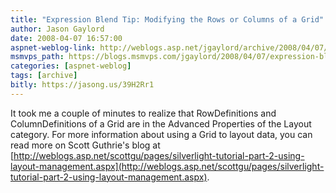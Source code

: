 ```yaml
---
title: "Expression Blend Tip: Modifying the Rows or Columns of a Grid"
author: Jason Gaylord
date: 2008-04-07 16:57:00
aspnet-weblog-link: http://weblogs.asp.net/jgaylord/archive/2008/04/07/expression-blend-tip-modifying-the-rows-or-columns-of-a-grid.aspx
msmvps_path: https://blogs.msmvps.com/jgaylord/2008/04/07/expression-blend-tip-modifying-the-rows-or-columns-of-a-grid/
categories: [aspnet-weblog]
tags: [archive]
bitly: https://jasong.us/39H2Rr1
---
```


It took me a couple of minutes to realize that RowDefinitions and ColumnDefinitions of a Grid are in the Advanced Properties of the Layout category. For more information about using a Grid to layout data, you can read more on Scott Guthrie's blog at [http://weblogs.asp.net/scottgu/pages/silverlight-tutorial-part-2-using-layout-management.aspx](http://weblogs.asp.net/scottgu/pages/silverlight-tutorial-part-2-using-layout-management.aspx).